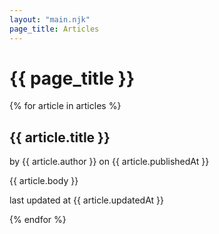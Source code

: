 ```yaml
---
layout: "main.njk"
page_title: Articles
---
```


# {{ page_title }}

{% for article in articles %}
<article>

  ## {{ article.title }}
  by {{ article.author }} on {{ article.publishedAt }}

  {{ article.body }}

  last updated at {{ article.updatedAt }}
</article>
{% endfor %}
